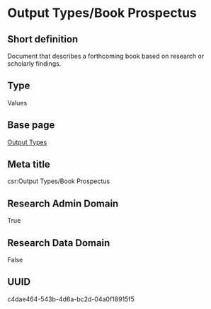# Output Types/Book Prospectus
## Short definition
Document that describes a forthcoming book based on research or scholarly findings.
## Type
Values
## Base page
[Output Types](../../Objects/Output%20Types.md)
## Meta title
csr:Output Types/Book Prospectus
## Research Admin Domain
True
## Research Data Domain
False
## UUID
c4dae464-543b-4d6a-bc2d-04a0f18915f5
